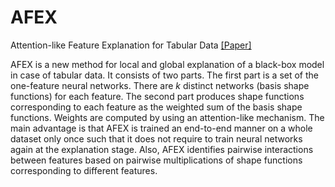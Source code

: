 # AFEX
Attention-like Feature Explanation for Tabular Data [[Paper]](https://arxiv.org/abs/2108.04855)

AFEX is a new method for local and global explanation of a black-box model in case of tabular data.
It consists of two parts. The first part is a set of the one-feature neural networks. There are *k* distinct networks (basis shape functions) for each feature.
The second part produces shape functions corresponding to each feature as the weighted sum of the basis shape functions.
Weights are computed by using an attention-like mechanism.
The main advantage is that AFEX is trained an end-to-end manner on a whole dataset only once such that it does not require to train neural networks again at the explanation stage.
Also, AFEX identifies pairwise interactions between features based on pairwise multiplications of shape functions corresponding to different features.

